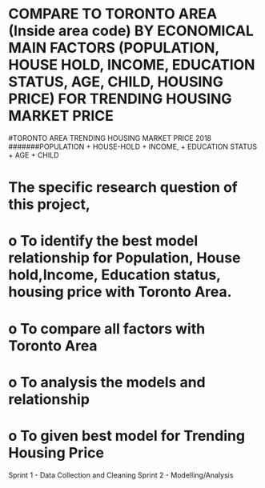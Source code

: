 # COMPARE TO TORONTO AREA (Inside area code) BY ECONOMICAL MAIN FACTORS (POPULATION, HOUSE HOLD, INCOME, EDUCATION STATUS, AGE, CHILD, HOUSING PRICE) FOR TRENDING HOUSING MARKET PRICE 
#TORONTO AREA        TRENDING HOUSING MARKET PRICE  2018 
#######POPULATION + HOUSE-HOLD + INCOME, + EDUCATION STATUS + AGE + CHILD
#  The specific research question of this project, 
# o To identify the best model relationship for Population, House hold,Income, Education status, housing price with Toronto Area. 
# o To compare all factors with Toronto Area  
# o To analysis the models and relationship
# o To given best model for Trending Housing Price
Sprint 1 - Data Collection and Cleaning
Sprint 2 - Modelling/Analysis
